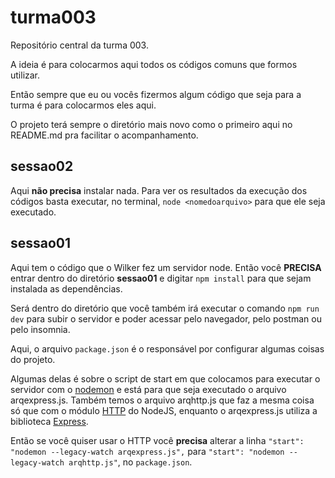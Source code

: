 # turma003
Repositório central da turma 003.

A ideia é para colocarmos aqui todos os códigos comuns que formos utilizar.

Então sempre que eu ou vocês fizermos algum código que seja para a turma é para colocarmos eles aqui.

O projeto terá sempre o diretório mais novo como o primeiro aqui no README.md pra facilitar o acompanhamento.

## sessao02
Aqui **não precisa** instalar nada. Para ver os resultados da execução dos códigos basta executar, no terminal, `node <nomedoarquivo>` para que ele seja executado.

## sessao01
Aqui tem o código que o Wilker fez um servidor node. Então você **PRECISA** entrar dentro do diretório **sessao01** e digitar `npm install` para que sejam instalada as dependências.

Será dentro do diretório que você também irá executar o comando `npm run dev` para subir o servidor e poder acessar pelo navegador, pelo postman ou pelo insomnia.

Aqui, o arquivo `package.json` é o responsável por configurar algumas coisas do projeto.

Algumas delas é sobre o script de start em que colocamos para executar o servidor com o [nodemon](https://nodemon.io/) e está para que seja executado o arquivo arqexpress.js. Também temos o arquivo arqhttp.js que faz a mesma coisa só que com o módulo [HTTP](https://www.w3schools.com/nodejs/nodejs_http.asp) do NodeJS, enquanto o arqexpress.js utiliza a biblioteca [Express](https://expressjs.com/pt-br/).

Então se você quiser usar o HTTP você **precisa** alterar a linha `"start": "nodemon --legacy-watch arqexpress.js",` para `"start": "nodemon --legacy-watch arqhttp.js"`, no `package.json`.